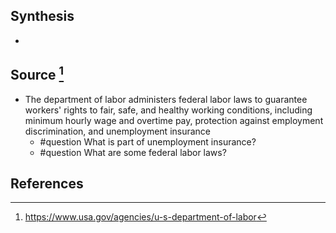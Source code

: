 ## Synthesis
- 
## Source [^1]
- The department of labor administers federal labor laws to guarantee workers' rights to fair, safe, and healthy working conditions, including minimum hourly wage and overtime pay, protection against employment discrimination, and unemployment insurance
	- #question What is part of unemployment insurance? 
	- #question What are some federal labor laws?
## References

[^1]: https://www.usa.gov/agencies/u-s-department-of-labor